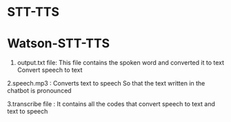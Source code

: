 # STT-TTS
# Watson-STT-TTS
1. output.txt file: 
This file contains the spoken word and converted it to text
Convert speech to text

2.speech.mp3 :
Converts text to speech
So that the text written in the chatbot is pronounced

3.transcribe file :
It contains all the codes that convert speech to text and text to speech
